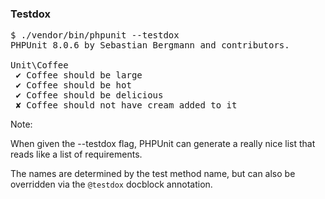 ### Testdox

<pre><output class="hljs">$ ./vendor/bin/phpunit --testdox
PHPUnit 8.0.6 by Sebastian Bergmann and contributors.

Unit\Coffee
 <span class="pass">✔</span> Coffee should be large
 <span class="pass">✔</span> Coffee should be hot
 <span class="pass">✔</span> Coffee should be delicious
 <span class="fail">✘</span> Coffee should not have cream added to it
</output></pre>

Note:

When given the --testdox flag, PHPUnit can generate a really nice list that reads like a list of requirements.

The names are determined by the test method name, but can also be overridden via the `@testdox` docblock annotation.
